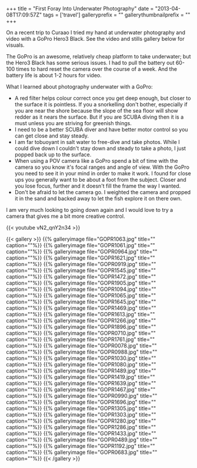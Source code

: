 +++
title = "First Foray Into Underwater Photography"
date = "2013-04-08T17:09:57Z"
tags = ['travel']
galleryprefix = ""
gallerythumbnailprefix = ""
+++

On a recent trip to Curaao I tried my hand at underwater photography and
video with a GoPro Hero3 Black. See the video and stills gallery below for
visuals.

  

The GoPro is an awesome, relatively cheap platform to take underwater; but the
Hero3 Black has some serious issues. I had to pull the battery out 60-100
times to hard reset the camera over the course of a week. And the battery
life is about 1-2 hours for video.

  

What I learned about photography underwater with a GoPro:

  * A red filter helps colour correct once you get deep enough, but closer to the surface it is pointless. If you a snorkelling don't bother, especially if you are near the shore because the slope of the sea floor will show redder as it nears the surface. But if you are SCUBA diving then it is a must unless you are striving for greenish things.
  * I need to be a better SCUBA diver and have better motor control so you can get close and stay steady.
  * I am far tobuoyant in salt water to free-dive and take photos. While I could dive down I couldn't stay down and steady to take a photo, I just popped back up to the surface.
  * When using a POV camera like a GoPro spend a bit of time with the camera so you know it's focal ranges and angle of view. With the GoPro you need to see it in your mind in order to make it work. I found for close ups you generally want to be about a foot from the subject. Closer and you lose focus, further and it doesn't fill the frame the way I wanted.
  * Don't be afraid to let the camera go. I weighted the camera and propped it in the sand and backed away to let the fish explore it on there own.

I am very much looking to going down again and I would love to try a camera
that gives me a bit more creative control.

  

{{< youtube vN2_qnY2n34 >}}

{{< gallery >}} {{% galleryimage file="GOPR1063.jpg" title=""
caption=""%}} {{% galleryimage file="GOPR1061.jpg" title="" caption=""%}} {{%
galleryimage file="GOPR0964.jpg" title="" caption=""%}} {{% galleryimage
file="GOPR1621.jpg" title="" caption=""%}} {{% galleryimage
file="GOPR0919.jpg" title="" caption=""%}} {{% galleryimage
file="GOPR1545.jpg" title="" caption=""%}} {{% galleryimage
file="GOPR1472.jpg" title="" caption=""%}} {{% galleryimage
file="GOPR1905.jpg" title="" caption=""%}} {{% galleryimage
file="GOPR1094.jpg" title="" caption=""%}} {{% galleryimage
file="GOPR1065.jpg" title="" caption=""%}} {{% galleryimage
file="GOPR1645.jpg" title="" caption=""%}} {{% galleryimage
file="GOPR1469.jpg" title="" caption=""%}} {{% galleryimage
file="GOPR1613.jpg" title="" caption=""%}} {{% galleryimage
file="GOPR1266.jpg" title="" caption=""%}} {{% galleryimage
file="GOPR1896.jpg" title="" caption=""%}} {{% galleryimage
file="GOPR0710.jpg" title="" caption=""%}} {{% galleryimage
file="GOPR1761.jpg" title="" caption=""%}} {{% galleryimage
file="GOPR0078.jpg" title="" caption=""%}} {{% galleryimage
file="GOPR0988.jpg" title="" caption=""%}} {{% galleryimage
file="GOPR1030.jpg" title="" caption=""%}} {{% galleryimage
file="GOPR1080.jpg" title="" caption=""%}} {{% galleryimage
file="GOPR1489.jpg" title="" caption=""%}} {{% galleryimage
file="GOPR1419.jpg" title="" caption=""%}} {{% galleryimage
file="GOPR1639.jpg" title="" caption=""%}} {{% galleryimage
file="GOPR1467.jpg" title="" caption=""%}} {{% galleryimage
file="GOPR0990.jpg" title="" caption=""%}} {{% galleryimage
file="GOPR1696.jpg" title="" caption=""%}} {{% galleryimage
file="GOPR1305.jpg" title="" caption=""%}} {{% galleryimage
file="GOPR1303.jpg" title="" caption=""%}} {{% galleryimage
file="GOPR1280.jpg" title="" caption=""%}} {{% galleryimage
file="GOPR1286.jpg" title="" caption=""%}} {{% galleryimage
file="GOPR1433.jpg" title="" caption=""%}} {{% galleryimage
file="GOPR0489.jpg" title="" caption=""%}} {{% galleryimage
file="GOPR1192.jpg" title="" caption=""%}} {{% galleryimage
file="GOPR0683.jpg" title="" caption=""%}} {{< /gallery >}}

